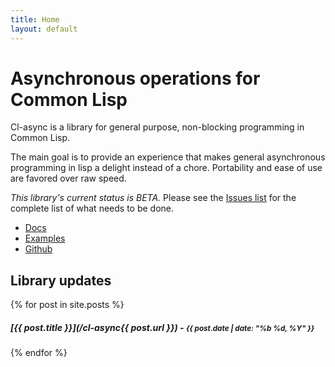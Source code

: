 ```yaml
---
title: Home
layout: default
---
```


Asynchronous operations for Common Lisp
=======================================
Cl-async is a library for general purpose, non-blocking programming in Common
Lisp.

The main goal is to provide an experience that makes general asynchronous 
programming in lisp a delight instead of a chore. Portability and ease of use
are favored over raw speed.

*This library's current status is BETA.* Please see the
[Issues list](https://github.com/orthecreedence/cl-async/issues) for the
complete list of what needs to be done.

<div class="callout">
	<ul class="clear">
		<li><a href="/cl-async/documentation">Docs</a></li>
		<li><a href="/cl-async/examples">Examples</a></li>
		<li><a href="https://github.com/orthecreedence/cl-async">Github</a></li>
	</ul>
</div>

## Library updates
{% for post in site.posts %}
##### [{{ post.title }}](/cl-async{{ post.url }}) - <small>{{ post.date | date: "%b %d, %Y" }}</small>
{% endfor %}
